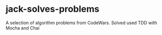 # jack-solves-problems
A selection of algorithm problems from CodeWars. Solved used TDD with Mocha and Chai 
